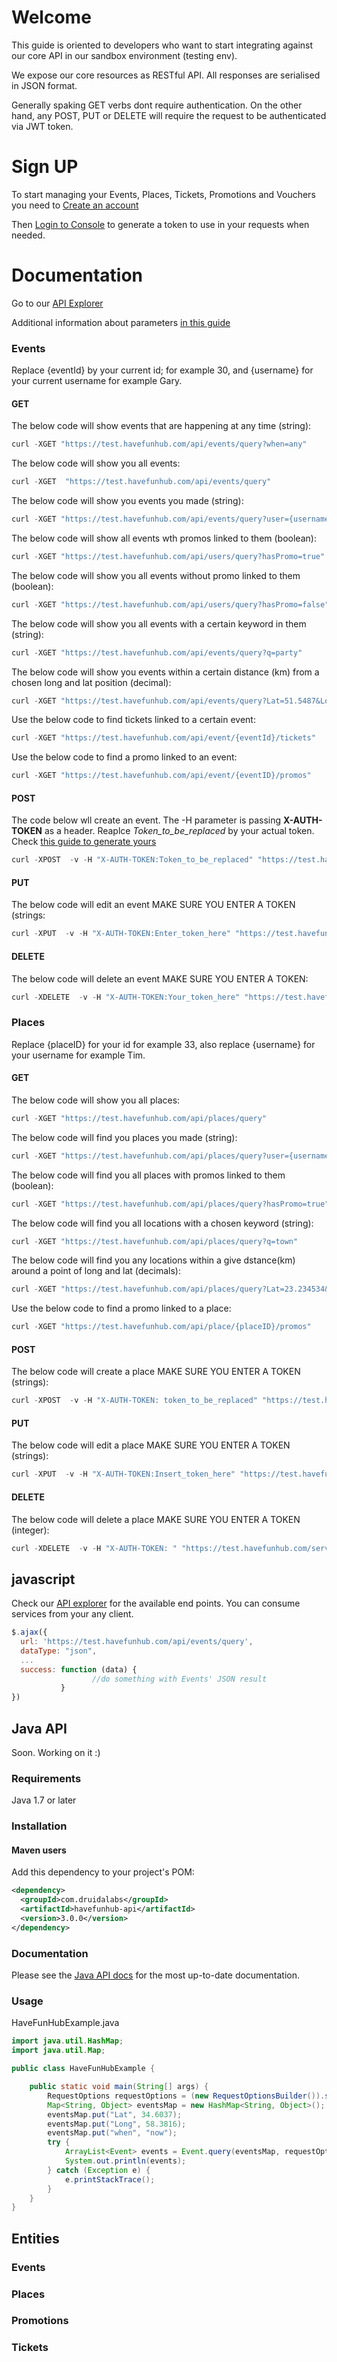 # Welcome

This guide is oriented to developers who want to start integrating against our core API in our sandbox environment (testing env).

We expose our core resources as RESTful API. All responses are serialised in JSON format. 

Generally spaking GET verbs dont require authentication. On the other hand, any POST, PUT or DELETE will require the request to be authenticated via JWT token. 

# Sign UP

To start managing your Events, Places, Tickets, Promotions and Vouchers you need to [Create an account](https://test.havefunhub.com/tickets.html ) 

Then [Login to Console](https://test.organiser.havefunhub.com) to generate a token to use in your requests when needed.

# Documentation
Go to our [API Explorer](https://test.havefunhub.com/api-doc)

Additional information about parameters [in this guide](https://docs.google.com/document/d/1IaTtZkc7Y9mAsOTxDUIZ0FlKQ-VBZX59RMI1nUAbOMI)

### Events
Replace {eventId} by your current id; for example 30, and {username} for your current username for example Gary.
#### GET
The below code will show events that are happening at any time (string):
```javascript
curl -XGET "https://test.havefunhub.com/api/events/query?when=any"
```

The below code will show you all events:
```javascript
curl -XGET  "https://test.havefunhub.com/api/events/query"
```
The below code will show you events you made (string):
```javascript
curl -XGET "https://test.havefunhub.com/api/events/query?user={username}"
```
The below code will show all events wth promos linked to them (boolean):
```javascript
curl -XGET "https://test.havefunhub.com/api/users/query?hasPromo=true"
```
The below code will show you all events without promo linked to them (boolean):
```javascript
curl -XGET "https://test.havefunhub.com/api/users/query?hasPromo=false"
```
The below code will show you all events with a certain keyword in them (string):
```javascript
curl -XGET "https://test.havefunhub.com/api/events/query?q=party"
```
The below code will show you events within a certain distance (km) from a chosen long and lat position (decimal):
```javascript
curl -XGET "https://test.havefunhub.com/api/events/query?Lat=51.5487&Long=67.243456&Dist=10"
```
Use the below code to find tickets linked to a certain event:
```javascript
curl -XGET "https://test.havefunhub.com/api/event/{eventId}/tickets"
```

Use the below code to find a promo linked to an event:
```javascript
curl -XGET "https://test.havefunhub.com/api/event/{eventID}/promos"
```
#### POST
The code below wll create an event. The -H parameter is passing **X-AUTH-TOKEN** as a header. Reaplce *Token_to_be_replaced* by your actual token. Check [this guide to generate yours](https://docs.google.com/document/d/1IaTtZkc7Y9mAsOTxDUIZ0FlKQ-VBZX59RMI1nUAbOMI)
```javascript
curl -XPOST  -v -H "X-AUTH-TOKEN:Token_to_be_replaced" "https://test.havefunhub.com/services/events" -H "Content-Type: application/json"  -d '{"placeId":{placeID},"start":"2018-08-09T10:00:00+0000","description":"fun for all","phone":"01373 813 721","name":"enter_name_of_event","category": "Disco", "end":"2018-08-09T23:00:00+0000"}'
```
#### PUT
The below code will edit an event MAKE SURE YOU ENTER A TOKEN (strings:
```javascript
curl -XPUT  -v -H "X-AUTH-TOKEN:Enter_token_here" "https://test.havefunhub.com/services/event/{eventID}" -H "Content-Type: application/json"  -d '{"hasPromo":true,"placeId":Info_to_be_changed,"start":"2018-08-09T10:00:00+0000","description":"Annual village get together with drinks and music\n","userName":"Your_username","funIndicator":0,"phone":"Info_to_be_changed","name":"Info_to_be_changed","end":"2018-08-09T23:00:00+0000","place":{"country":"United Kingdom","address":"Info_to_be_changed","city":"Info_to_be_changed","hasPromo":false,"latitude":51.508530,"placeId":{placeID},"active":true,"description":"Mells barn","priceIndicator":0,"userName":"Your_username","phone":"Info_to_be_changed","name":"Info_to_be_changed","category":" #Disco","longitude": -0.076132},"category":" #Disco","checkins":0}'
```
#### DELETE
The below code will delete an event MAKE SURE YOU ENTER A TOKEN:
```javascript
curl -XDELETE  -v -H "X-AUTH-TOKEN:Your_token_here" "https://test.havefunhub.com/services/event/{eventID}" -H "Content-Type: application/json"  
```
### Places
Replace {placeID} for your id for example 33, also replace {username} for your username for example Tim.
#### GET
The below code will show you all places:
 ```javascript
 curl -XGET "https://test.havefunhub.com/api/places/query"
 ```
 The below code will find you places you made (string):
```javascript
curl -XGET "https://test.havefunhub.com/api/places/query?user={username}"
 ```
 The below code will find you all places with promos linked to them (boolean):
 ```javascript
 curl -XGET "https://test.havefunhub.com/api/places/query?hasPromo=true"
 ```
 The below code will find you all locations with a chosen keyword (string):
 ```javascript
 curl -XGET "https://test.havefunhub.com/api/places/query?q=town"
```
 The below code will find you any locations within a give dstance(km) around a point of long and lat (decimals):
```javascript
curl -XGET "https://test.havefunhub.com/api/places/query?Lat=23.234534&Long=-21.24435&Dist=1000"
```
Use the below code to find a promo linked to a place:
```javascript
curl -XGET "https://test.havefunhub.com/api/place/{placeID}/promos"
```
#### POST
The below code will create a place MAKE SURE YOU ENTER A TOKEN (strings):
```javascript
curl -XPOST  -v -H "X-AUTH-TOKEN: token_to_be_replaced" "https://test.havefunhub.com/services/places" -H "Content-Type: application/json"  -d '{"name":"Info_to_be_replaced","description":"Info_to_be_replaced","category":"Info_to_be_replaced","priceIndicator":0,"address":"Info_to_be_replaced"}’,"address2":"Info_to_be_replaced","postCode":"Info_to_be_replaced","city":"Info_to_be_replaced","latitude":51.508530"longitude":-0.076132"country":"England","Phone": "Info_to_be_replaced"}'
```
#### PUT
The below code will edit a place MAKE SURE YOU ENTER A TOKEN (strings):
```javascript
curl -XPUT  -v -H "X-AUTH-TOKEN:Insert_token_here" "https://test.havefunhub.com/services/place/{placeID}" -H "Content-Type: application/json"  -d '{"name":"Info_to_be_changed","description":"Info_to_be_changed","category":" #Bar","priceIndicator":0,"address":"Info_to_be_changed","address2":"Info_to_be_changed","postCode":"Info_to_be_changed","city":"Info_to_be_changed","latitude":51.508530,"longitude":-0.076132,"active":true,"hasPromo":false,"country":"Info_to_be_changed","phone":null,"userName":"Your_username"}'
```
#### DELETE
The below code will delete a place MAKE SURE YOU ENTER A TOKEN (integer):
```javascript
curl -XDELETE  -v -H "X-AUTH-TOKEN: " "https://test.havefunhub.com/services/place/{placeID}" -H "Content-Type: application/json"
```





## javascript

Check our [API explorer](https://test.havefunhub.com/api-doc) for the available end points. You can consume services from your any client.
```javascript
$.ajax({
  url: 'https://test.havefunhub.com/api/events/query',
  dataType: "json",
  ...
  success: function (data) {
                  //do something with Events' JSON result
           }
})
```
## Java API

Soon. Working on it :) 

### Requirements

Java 1.7 or later

### Installation

#### Maven users

Add this dependency to your project's POM:

```xml
<dependency>
  <groupId>com.druidalabs</groupId>
  <artifactId>havefunhub-api</artifactId>
  <version>3.0.0</version>
</dependency>
```
### Documentation

Please see the [Java API docs](http://druidalabs.com) for the most up-to-date documentation.

### Usage

HaveFunHubExample.java

```java
import java.util.HashMap;
import java.util.Map;

public class HaveFunHubExample {

    public static void main(String[] args) {
        RequestOptions requestOptions = (new RequestOptionsBuilder()).setApiKey("YOUR-SECRET-KEY").build();
        Map<String, Object> eventsMap = new HashMap<String, Object>();
        eventsMap.put("Lat", 34.6037); 
        eventsMap.put("Long", 58.3816);
        eventsMap.put("when", "now");
        try {
            ArrayList<Event> events = Event.query(eventsMap, requestOptions);
            System.out.println(events);
        } catch (Exception e) {
            e.printStackTrace();
        }
    }
}
```

## Entities
### Events
### Places
### Promotions
### Tickets
